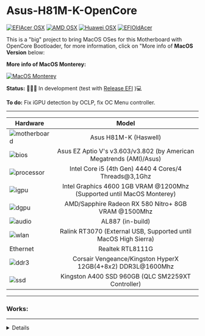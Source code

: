 # Asus-H81M-K-OpenCore

[![EFIAcer OSX](https://img.shields.io/badge/EFIAcerHackintosh-available_here-violet.svg)](https://github.com/sebasrock156/Acer-E5-572-TMP246-OpenCore)
[![AMD OSX](https://img.shields.io/badge/AMDOSX-alpha_available-violet.svg)](https://github.com/sebasrock156/Asus-X555QA-Hackintosh)
[![Huawei OSX](https://img.shields.io/badge/HuaweiHackintosh-available-violet.svg)](https://github.com/sebasrock156/Huawei-Matebook-D14-21-OpenCore)
[![EFIOldAcer](https://img.shields.io/badge/OldAcerHackintosh-available-violet.svg)](https://github.com/sebasrock156/Acer-Aspire-5749-Hackintosh)

This is a "big" project to bring MacOS OSes for this Motherboard with OpenCore Bootloader, for more information, click on "More info of **MacOS Version** below:

**More info of MacOS Monterey:**

[![MacOS Monterey](https://i.imgur.com/G3qQ9T2.png)](https://github.com/sebasrock156/Asus-H81M-K-OpenCore/tree/Monterey)

**Status:** 👨🏾‍🏭 In development (test with [Release EFI](https://github.com/sebasrock156/Asus-H81M-K-OpenCore/releases) )💻

**To do:** Fix iGPU detection by OCLP, fix OC Menu controller.

---

Hardware | Model
--- |:--:
![motherboard](https://i.imgur.com/IM3kGTn.png) | Asus H81M-K (Haswell)
![bios](https://i.imgur.com/RmYixFt.png) | Asus EZ Aptio V's v3.603/v3.802 (by American Megatrends (AMI)/Asus)
![processor](https://i.imgur.com/BzXF1mf.png) | Intel Core i5 (4th Gen) 4440 4 Cores/4 Threads@3,1Ghz
![igpu](https://i.imgur.com/KQsHndn.png) | Intel Graphics 4600 1GB VRAM @1200Mhz (Supported until MacOS Monterey)
![dgpu](https://i.imgur.com/7TZmF2e.png) | AMD/Sapphire Radeon RX 580 Nitro+ 8GB VRAM @1500Mhz 
![audio](https://i.imgur.com/A7RRuUn.png) | AL887 (in-build)
![wlan](https://i.imgur.com/vt1Ltn0.png) | Ralink RT3070 (External USB, Supported until MacOS High Sierra)
Ethernet | Realtek RTL8111G
![ddr3](https://i.imgur.com/5MAnSyf.png) | Corsair Vengeance/Kingston HyperX 12GB(4+8x2) DDR3L@1600Mhz
![ssd](https://i.imgur.com/pozDx4X.png) | Kingston A400 SSD 960GB (QLC SM2259XT Controller)
---


### Works:
---
<details>

- Opencore 0.9.2 ✅ 

- Installer Boot ✅ (Installation on SSD: ~25/30 minutes)

- System Boot ✅

- USB Ports ✅

- VoodooPS2Controller/Keyboard ✅

- Screen ✅ (1336x768, 1080x1920)

- Audio Card ✅

- Wi-Fi ✅

 
</details>

